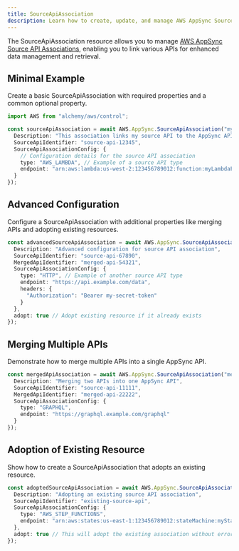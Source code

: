 ```yaml
---
title: SourceApiAssociation
description: Learn how to create, update, and manage AWS AppSync SourceApiAssociations using Alchemy Cloud Control.
---
```


The SourceApiAssociation resource allows you to manage [AWS AppSync Source API Associations](https://docs.aws.amazon.com/appsync/latest/userguide/), enabling you to link various APIs for enhanced data management and retrieval.

## Minimal Example

Create a basic SourceApiAssociation with required properties and a common optional property.

```ts
import AWS from "alchemy/aws/control";

const sourceApiAssociation = await AWS.AppSync.SourceApiAssociation("mySourceApiAssociation", {
  Description: "This association links my source API to the AppSync API",
  SourceApiIdentifier: "source-api-12345",
  SourceApiAssociationConfig: {
    // Configuration details for the source API association
    type: "AWS_LAMBDA", // Example of a source API type
    endpoint: "arn:aws:lambda:us-west-2:123456789012:function:myLambdaFunction"
  }
});
```

## Advanced Configuration

Configure a SourceApiAssociation with additional properties like merging APIs and adopting existing resources.

```ts
const advancedSourceApiAssociation = await AWS.AppSync.SourceApiAssociation("advancedSourceApiAssociation", {
  Description: "Advanced configuration for source API association",
  SourceApiIdentifier: "source-api-67890",
  MergedApiIdentifier: "merged-api-54321",
  SourceApiAssociationConfig: {
    type: "HTTP", // Example of another source API type
    endpoint: "https://api.example.com/data",
    headers: {
      "Authorization": "Bearer my-secret-token"
    }
  },
  adopt: true // Adopt existing resource if it already exists
});
```

## Merging Multiple APIs

Demonstrate how to merge multiple APIs into a single AppSync API.

```ts
const mergedApiAssociation = await AWS.AppSync.SourceApiAssociation("mergedApiAssociation", {
  Description: "Merging two APIs into one AppSync API",
  SourceApiIdentifier: "source-api-11111",
  MergedApiIdentifier: "merged-api-22222",
  SourceApiAssociationConfig: {
    type: "GRAPHQL",
    endpoint: "https://graphql.example.com/graphql"
  }
});
```

## Adoption of Existing Resource

Show how to create a SourceApiAssociation that adopts an existing resource.

```ts
const adoptedSourceApiAssociation = await AWS.AppSync.SourceApiAssociation("adoptedSourceApiAssociation", {
  Description: "Adopting an existing source API association",
  SourceApiIdentifier: "existing-source-api",
  SourceApiAssociationConfig: {
    type: "AWS_STEP_FUNCTIONS",
    endpoint: "arn:aws:states:us-east-1:123456789012:stateMachine:myStateMachine"
  },
  adopt: true // This will adopt the existing association without error
});
```